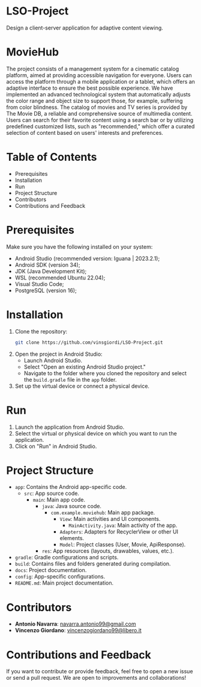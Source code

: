 # LSO-Project
Design a client-server application for adaptive content viewing.

# MovieHub
The project consists of a management system for a cinematic catalog platform, aimed at providing accessible navigation for everyone. Users can access the platform through a mobile application or a tablet, which offers an adaptive interface to ensure the best possible experience. We have implemented an advanced technological system that automatically adjusts the color range and object size to support those, for example, suffering from color blindness.
The catalog of movies and TV series is provided by The Movie DB, a reliable and comprehensive source of multimedia content. Users can search for their favorite content using a search bar or by utilizing predefined customized lists, such as "recommended," which offer a curated selection of content based on users' interests and preferences.

# Table of Contents
- Prerequisites
- Installation
- Run
- Project Structure
- Contributors
- Contributions and Feedback

# Prerequisites
Make sure you have the following installed on your system:
- Android Studio (recommended version: Iguana | 2023.2.1);
- Android SDK (version 34);
- JDK (Java Development Kit);
- WSL (recommended Ubuntu 22.04);
- Visual Studio Code;
- PostgreSQL (version 16);

# Installation
1. Clone the repository:
    ```bash
    git clone https://github.com/vinsgiordi/LSO-Project.git
    ```
2. Open the project in Android Studio:
    - Launch Android Studio.
    - Select "Open an existing Android Studio project."
    - Navigate to the folder where you cloned the repository and select the `build.gradle` file in the `app` folder.
3. Set up the virtual device or connect a physical device.

# Run
1. Launch the application from Android Studio.
2. Select the virtual or physical device on which you want to run the application.
3. Click on "Run" in Android Studio.

# Project Structure
- `app`: Contains the Android app-specific code.
  - `src`: App source code.
    - `main`: Main app code.
      - `java`: Java source code.
        - `com.example.moviehub`: Main app package.
          - `View`: Main activities and UI components.
            - `MainActivity.java`: Main activity of the app.
          - `Adapters`: Adapters for RecyclerView or other UI elements.
          - `Model`: Project classes (User, Movie, ApiResponse).
      - `res`: App resources (layouts, drawables, values, etc.).
- `gradle`: Gradle configurations and scripts.
- `build`: Contains files and folders generated during compilation.
- `docs`: Project documentation.
- `config`: App-specific configurations.
- `README.md`: Main project documentation.

# Contributors
- **Antonio Navarra**: navarra.antonio99@gmail.com
- **Vincenzo Giordano**: vincenzogiordano99@libero.it

# Contributions and Feedback
If you want to contribute or provide feedback, feel free to open a new issue or send a pull request. We are open to improvements and collaborations!
